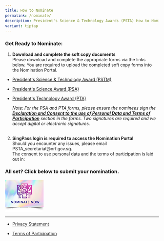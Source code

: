 ```yaml
---
title: How to Nominate
permalink: /nominate/
description: President's Science & Technology Awards (PSTA) How to Nominate
variant: tiptap
---
```

<h3>Get Ready to Nominate:</h3>
<ol data-tight="true" class="tight">
<li>
<p><strong>Download and complete the soft copy documents</strong>
<br>Please download and complete the appropriate forms via the links below.
You are required to upload the completed soft copy forms into the Nomination
Portal.</p>
</li>
</ol>
<ul data-tight="true" class="tight">
<li>
<p><a href="https://go.gov.sg/pstm-nomination-form-2025" rel="noopener noreferrer nofollow" target="_blank">President's Science &amp; Technology Award (PSTM)</a>
</p>
</li>
<li>
<p><a href="https://go.gov.sg/psa-nomination-form-2025" rel="noopener noreferrer nofollow" target="_blank">President's Science Award (PSA)</a>
</p>
</li>
<li>
<p><a href="https://go.gov.sg/pta-nomination-form-2025" rel="noopener noreferrer nofollow" target="_blank">President's Technology Award (PTA)</a>
</p>
<p><em>Note: For the PSA and PTA forms, please ensure the nominees sign the </em><strong><em><u>Declaration and Consent to the use of Personal Data and Terms of Participation</u></em></strong><em> section in the forms. Two signatures are required and we accept digital or electronic signatures.</em>
<br>
<br>
</p>
</li>
</ul>
<ol start="2" data-tight="true" class="tight">
<li>
<p><strong>SingPass login is required to access the Nomination Portal</strong>
<br>Should you encounter any issues, please email PSTA_secretariat@nrf.gov.sg.
<br>The consent to use personal data and the terms of participation is laid
out in:</p>
</li>
</ol>
<h3>All set? Click below to submit your nomination.</h3>
<p></p><a class="isomer-image-wrapper" href="https://go.gov.sg/psta2025-nomination"><img style="width: 25%;" height="auto" width="100%" alt="" src="/images/Nominate Button/nomination-button2-210x173px.png"></a>
<p></p>
<hr>
<ul data-tight="true" class="tight">
<li>
<p><a href="/privacy/" rel="noopener noreferrer nofollow" target="_blank">Privacy Statement</a>
<br>
</p>
</li>
<li>
<p><a href="/terms-of-use/" rel="noopener noreferrer nofollow" target="_blank">Terms of Participation</a>
</p>
</li>
</ul>
<p></p>